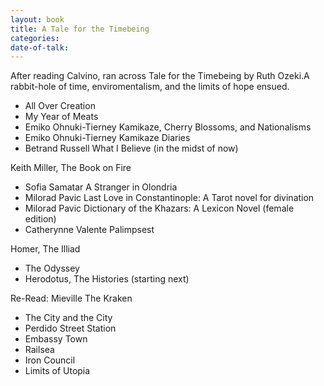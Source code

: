 ```yaml
---
layout: book
title: A Tale for the Timebeing
categories:
date-of-talk:
---
```


After reading Calvino, ran across Tale for the Timebeing by Ruth Ozeki.A rabbit-hole of time, enviromentalism, and the limits of hope ensued.

* All Over Creation
* My Year of Meats
* Emiko Ohnuki-Tierney Kamikaze, Cherry Blossoms, and Nationalisms
* Emiko Ohnuki-Tierney Kamikaze Diaries
* Betrand Russell What I Believe (in the midst of now)


Keith Miller, The Book on Fire
* Sofia Samatar A Stranger in Olondria
* Milorad Pavic Last Love in Constantinople: A Tarot novel for divination
* Milorad Pavic Dictionary of the Khazars: A Lexicon Novel (female edition)
* Catherynne Valente Palimpsest

Homer, The Illiad
* The Odyssey
* Herodotus, The Histories (starting next)

Re-Read:
Mieville The Kraken
* The City and the City
* Perdido Street Station
* Embassy Town
* Railsea
* Iron Council
* Limits of Utopia
